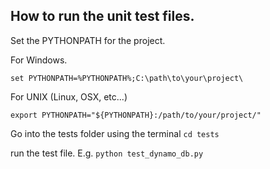 

## How to run the unit test files.

Set the PYTHONPATH for the project.

For Windows.
```
set PYTHONPATH=%PYTHONPATH%;C:\path\to\your\project\
```

For UNIX (Linux, OSX, etc...)
```
export PYTHONPATH="${PYTHONPATH}:/path/to/your/project/"
```

Go into the tests folder using the terminal
```cd tests```

run the test file. E.g.
```python test_dynamo_db.py```

